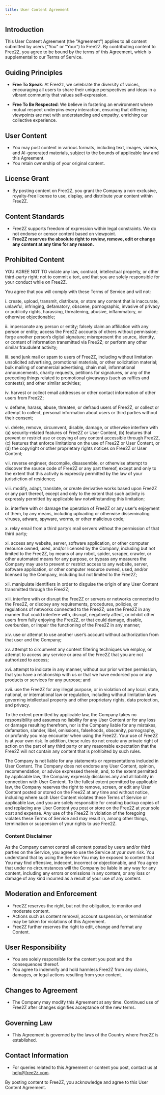 ```yaml
---
title: User Content Agreement
---
```


<!-- User Content Agreement: Since users can post content, this agreement should cover rights, licenses, content standards, and your website's role in content moderation. -->

## Introduction

This User Content Agreement (the "Agreement") applies to all content submitted by users ("You" or "Your") to Free2Z. By contributing content to Free2Z, you agree to be bound by the terms of this Agreement, which is supplemental to our Terms of Service.

## Guiding Principles

- **Free To Speak**: At Free2z, we celebrate the diversity of voices, encouraging all users to share their unique perspectives and ideas in a vibrant community that values self-expression.

- **Free To Be Respected**: We believe in fostering an environment where mutual respect underpins every interaction, ensuring that differing viewpoints are met with understanding and empathy, enriching our collective experience.

## User Content

- You may post content in various formats, including text, images, videos, and AI-generated materials, subject to the bounds of applicable law and this Agreement.
- You retain ownership of your original content.

## License Grant

- By posting content on Free2Z, you grant the Company a non-exclusive, royalty-free license to use, display, and distribute your content within Free2Z.

## Content Standards

- Free2Z supports freedom of expression within legal constraints. We do not endorse or censor content based on viewpoint.
- **Free2Z reserves the absolute right to review, remove, edit or change any content at any time for any reason.**

## Prohibited Content

YOU AGREE NOT TO violate any law, contract, intellectual property, or other third-party right; not to commit a tort, and that you are solely responsible for your conduct while on Free2Z.

You agree that you will comply with these Terms of Service and will not:

i. create, upload, transmit, distribute, or store any content that is inaccurate, unlawful, infringing, defamatory, obscene, pornographic, invasive of privacy or publicity rights, harassing, threatening, abusive, inflammatory, or otherwise objectionable;

ii. impersonate any person or entity; falsely claim an affiliation with any person or entity; access the Free2Z accounts of others without permission; forge another person’s digital signature; misrepresent the source, identity, or content of information transmitted via Free2Z; or perform any other similar fraudulent activity;

iii. send junk mail or spam to users of Free2Z, including without limitation unsolicited advertising, promotional materials, or other solicitation material; bulk mailing of commercial advertising, chain mail, informational announcements, charity requests, petitions for signatures, or any of the preceding things related to promotional giveaways (such as raffles and contests); and other similar activities;

iv. harvest or collect email addresses or other contact information of other users from Free2Z;

v. defame, harass, abuse, threaten, or defraud users of Free2Z, or collect or attempt to collect, personal information about users or third parties without their consent;

vi. delete, remove, circumvent, disable, damage, or otherwise interfere with (a) security-related features of Free2Z or User Content, (b) features that prevent or restrict use or copying of any content accessible through Free2Z, (c) features that enforce limitations on the use of Free2Z or User Content, or (d) the copyright or other proprietary rights notices on Free2Z or User Content;

vii. reverse engineer, decompile, disassemble, or otherwise attempt to discover the source code of Free2Z or any part thereof, except and only to the extent that this activity is expressly permitted by the law of your jurisdiction of residence;

viii. modify, adapt, translate, or create derivative works based upon Free2Z or any part thereof, except and only to the extent that such activity is expressly permitted by applicable law notwithstanding this limitation;

ix. interfere with or damage the operation of Free2Z or any user’s enjoyment of them, by any means, including uploading or otherwise disseminating viruses, adware, spyware, worms, or other malicious code;

x. relay email from a third party’s mail servers without the permission of that third party;

xi. access any website, server, software application, or other computer resource owned, used, and/or licensed by the Company, including but not limited to the Free2Z, by means of any robot, spider, scraper, crawler, or other automated means for any purpose, or bypass any measures the Company may use to prevent or restrict access to any website, server, software application, or other computer resource owned, used, and/or licensed by the Company, including but not limited to the Free2Z;

xii. manipulate identifiers in order to disguise the origin of any User Content transmitted through the Free2Z;

xiii. interfere with or disrupt the Free2Z or servers or networks connected to the Free2Z, or disobey any requirements, procedures, policies, or regulations of networks connected to the Free2Z; use the Free2Z in any manner that could interfere with, disrupt, negatively affect, or inhibit other users from fully enjoying the Free2Z, or that could damage, disable, overburden, or impair the functioning of the Free2Z in any manner;

xiv. use or attempt to use another user’s account without authorization from that user and the Company;

xv. attempt to circumvent any content filtering techniques we employ, or attempt to access any service or area of the Free2Z that you are not authorized to access;

xvi. attempt to indicate in any manner, without our prior written permission, that you have a relationship with us or that we have endorsed you or any products or services for any purpose; and

xvii. use the Free2Z for any illegal purpose, or in violation of any local, state, national, or international law or regulation, including without limitation laws governing intellectual property and other proprietary rights, data protection, and privacy.

To the extent permitted by applicable law, the Company takes no responsibility and assumes no liability for any User Content or for any loss or damage resulting therefrom, nor is the Company liable for any mistakes, defamation, slander, libel, omissions, falsehoods, obscenity, pornography, or profanity you may encounter when using the Free2Z. Your use of Free2Z is at your own risk. In addition, these rules do not create any private right of action on the part of any third party or any reasonable expectation that the Free2Z will not contain any content that is prohibited by such rules.

The Company is not liable for any statements or representations included in User Content. The Company does not endorse any User Content, opinion, recommendation, or advice expressed therein, and, to the extent permitted by applicable law, the Company expressly disclaims any and all liability in connection with User Content. To the fullest extent permitted by applicable law, the Company reserves the right to remove, screen, or edit any User Content posted or stored on the Free2Z at any time and without notice, including where such User Content violates these Terms of Service or applicable law, and you are solely responsible for creating backup copies of and replacing any User Content you post or store on the Free2Z at your sole cost and expense. Any use of the Free2Z in violation of the foregoing violates these Terms of Service and may result in, among other things, termination or suspension of your rights to use Free2Z.

### Content Disclaimer

As the Company cannot control all content posted by users and/or third parties on the Service, you agree to use the Service at your own risk. You understand that by using the Service You may be exposed to content that You may find offensive, indecent, incorrect or objectionable, and You agree that under no circumstances will the Company be liable in any way for any content, including any errors or omissions in any content, or any loss or damage of any kind incurred as a result of your use of any content.

## Moderation and Enforcement

- Free2Z reserves the right, but not the obligation, to monitor and moderate content.
- Actions such as content removal, account suspension, or termination may be taken for violations of this Agreement.
- Free2Z further reserves the right to edit, change and format any Content.

## User Responsibility

- You are solely responsible for the content you post and the consequences thereof.
- You agree to indemnify and hold harmless Free2Z from any claims, damages, or legal actions resulting from your content.

## Changes to Agreement

- The Company may modify this Agreement at any time. Continued use of Free2Z after changes signifies acceptance of the new terms.

## Governing Law

- This Agreement is governed by the laws of the Country where Free2Z is established.

## Contact Information

- For queries related to this Agreement or content you post, contact us at help@free2z.com.

By posting content to Free2Z, you acknowledge and agree to this User Content Agreement.
